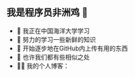 ## 我是程序员非洲鸡 👋
- 🔭 我正在中国海洋大学学习
- 🌱 努力的学习一些新鲜的知识
- 👯 开始逐步地在GitHub内上传有用的东西
- 🤔 也许我们都有些相似之处
- 👨‍💻 我的个人博客：<a href="https://www.ouc.icu" target="_blank">

